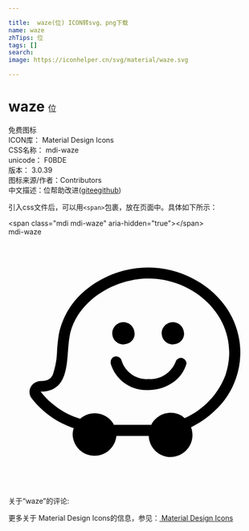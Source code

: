 ```yaml
---

title:  waze(位) ICON转svg、png下载
name: waze
zhTips: 位
tags: []
search: 
image: https://iconhelper.cn/svg/material/waze.svg

---
```


# waze  <small style="font-size: 60%;font-weight: 100">位</small>


<div class="detail-page">
<p>
<span><span class="badge-success badge">免费图标</span> </span>
<br/>
<span>
ICON库：
<span class="badge-secondary badge">Material Design Icons</span> 
</span>
<br/>
<span>
CSS名称：
<span class="badge-secondary badge">mdi-waze</span> 
</span>
<br/>
<span>
unicode：
<span class="badge-secondary badge">F0BDE</span> 
<copy-btn content='F0BDE' btn-title=""></copy-btn>
<copy-btn :content='String.fromCodePoint(parseInt("F0BDE", 16))' btn-title="复制U"></copy-btn>
</span>
<br/>
<span>
版本：
<span class="badge-secondary badge">3.0.39</span> 
</span>
<br/>
<span>图标来源/作者：<span class="badge-light badge">Contributors</span></span> 
<br/>
<span class="zh-detail">中文描述：<span class="badge-primary badge">位</span><span class="help-link"><span>帮助改进</span>(<a href="https://gitee.com/liuwave/icon-helper/edit/master/json/material/waze.json" target="_blank" rel="noopener noreferrer">gitee</a><a href="https://github.com/liuwave/icon-helper/edit/master/json/material/waze.json" target="_blank" rel="noopener noreferrer">github</a></span>)</span><br/>
</p>
</div>
<div class="alert alert-dark">
  <i class="mdi mdi-waze mdi-48px"></i>
  <i class="mdi mdi-waze mdi-36px"></i>
  <i class="mdi mdi-waze mdi-24px"></i>
  <i class="mdi mdi-waze mdi-18px"></i>
</div>
<div>
  <p>引入css文件后，可以用<code>&lt;span&gt;</code>包裹，放在页面中。具体如下所示：    
  </p>
  <div class="alert alert-primary" style="font-size: 14px">
    &lt;span class="mdi mdi-waze" aria-hidden="true"&gt;&lt;/span&gt;
    <copy-btn content='<span class="mdi mdi-waze" aria-hidden="true"></span>'></copy-btn>
  </div>
  <div class="alert alert-secondary">
    <i class="mdi mdi-waze"
    style="font-size: 24px"
    aria-hidden="true"></i> mdi-waze
    <copy-btn content="mdi-waze" btn-title="复制图标名称"></copy-btn>
  </div>
</div>
<div id="svg" class="svg-wrap">
<svg xmlns="http://www.w3.org/2000/svg" viewBox="0 0 24 24"><path d="M20.54,6.63C21.23,7.57 21.69,8.67 21.89,9.82C22.1,11.07 22,12.34 21.58,13.54C21.18,14.71 20.5,15.76 19.58,16.6C18.91,17.24 18.15,17.77 17.32,18.18C17.73,19.25 17.19,20.45 16.12,20.86C15.88,20.95 15.63,21 15.38,21C14.27,21 13.35,20.11 13.31,19C13.05,19 10.73,19 10.24,19C10.13,20.14 9.11,21 7.97,20.87C6.91,20.77 6.11,19.89 6.09,18.83C6.1,18.64 6.13,18.44 6.19,18.26C4.6,17.73 3.21,16.74 2.19,15.41C1.86,14.97 1.96,14.34 2.42,14C2.6,13.86 2.82,13.78 3.05,13.78C3.77,13.78 4.05,13.53 4.22,13.15C4.46,12.43 4.6,11.68 4.61,10.92C4.64,10.39 4.7,9.87 4.78,9.35C5.13,7.62 6.1,6.07 7.5,5C9.16,3.7 11.19,3 13.29,3C14.72,3 16.13,3.35 17.4,4C18.64,4.62 19.71,5.5 20.54,6.63M16.72,17.31C18.5,16.5 19.9,15.04 20.59,13.21C22.21,8.27 18,4.05 13.29,4.05C12.94,4.05 12.58,4.07 12.23,4.12C9.36,4.5 6.4,6.5 5.81,9.5C5.43,11.5 6,14.79 3.05,14.79C4,16 5.32,16.93 6.81,17.37C7.66,16.61 8.97,16.69 9.74,17.55C9.85,17.67 9.94,17.8 10,17.94C10.59,17.94 13.2,17.94 13.55,17.94C14.07,16.92 15.33,16.5 16.35,17.04C16.5,17.12 16.6,17.21 16.72,17.31M10.97,10.31C10.39,10.34 9.88,9.9 9.85,9.31C9.82,8.73 10.27,8.23 10.85,8.19C11.43,8.16 11.94,8.61 11.97,9.25C12,9.8 11.56,10.27 11,10.29L10.97,10.31M15.66,10.31C15.08,10.34 14.57,9.9 14.54,9.31C14.5,8.73 14.96,8.23 15.54,8.19C16.12,8.16 16.63,8.61 16.66,9.25C16.68,9.8 16.25,10.27 15.66,10.29V10.31M9.71,12.07C9.65,11.79 9.84,11.5 10.12,11.45C10.4,11.4 10.68,11.58 10.74,11.86V11.86C11.09,12.97 12.16,13.69 13.32,13.6C14.46,13.66 15.5,12.96 15.89,11.88C16.03,11.62 16.35,11.5 16.6,11.65C16.78,11.75 16.89,11.92 16.89,12.12C16.7,12.83 16.26,13.45 15.66,13.88C14.97,14.36 14.16,14.63 13.32,14.64H13.21C11.58,14.71 10.11,13.64 9.68,12.06L9.71,12.07Z" /></svg>
</div>
<detail full-name='mdi-waze'></detail>
<div>
<p>关于“waze”的评论:</p>
</div>
<Vssue title="关于“waze”的评论" ></Vssue>    
<div><p>更多关于 Material Design Icons的信息，参见：<a target="_blank" href="https://iconhelper.cn/material.html"> Material Design Icons</a>
</p></div>
